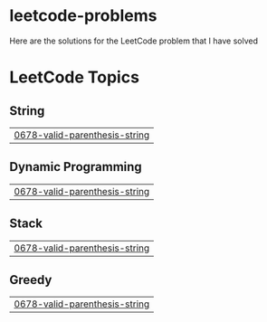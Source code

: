 # leetcode-problems
Here are the solutions for the LeetCode problem that I have solved

<!---LeetCode Topics Start-->
# LeetCode Topics
## String
|  |
| ------- |
| [0678-valid-parenthesis-string](https://github.com/chanakyha/leetcode-problems/tree/master/0678-valid-parenthesis-string) |
## Dynamic Programming
|  |
| ------- |
| [0678-valid-parenthesis-string](https://github.com/chanakyha/leetcode-problems/tree/master/0678-valid-parenthesis-string) |
## Stack
|  |
| ------- |
| [0678-valid-parenthesis-string](https://github.com/chanakyha/leetcode-problems/tree/master/0678-valid-parenthesis-string) |
## Greedy
|  |
| ------- |
| [0678-valid-parenthesis-string](https://github.com/chanakyha/leetcode-problems/tree/master/0678-valid-parenthesis-string) |
<!---LeetCode Topics End-->